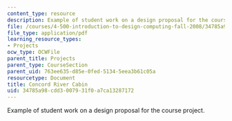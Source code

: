 ```yaml
---
content_type: resource
description: Example of student work on a design proposal for the course project.
file: /courses/4-500-introduction-to-design-computing-fall-2008/34785a98cdd3007931f0a7ca13287172_assn1_8.pdf
file_type: application/pdf
learning_resource_types:
- Projects
ocw_type: OCWFile
parent_title: Projects
parent_type: CourseSection
parent_uid: 763ee635-d85e-0fed-5134-5eea3b61c05a
resourcetype: Document
title: Concord River Cabin
uid: 34785a98-cdd3-0079-31f0-a7ca13287172
---
```

Example of student work on a design proposal for the course project.

